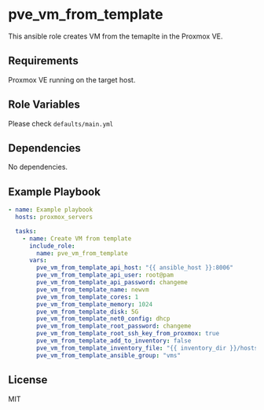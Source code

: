 pve_vm_from_template
=========

This ansible role creates VM from the temaplte in the Proxmox VE.


Requirements
------------

Proxmox VE running on the target host.

Role Variables
--------------

Please check `defaults/main.yml`

Dependencies
------------

No dependencies.

Example Playbook
----------------

```yaml
- name: Example playbook
  hosts: proxmox_servers

  tasks:
    - name: Create VM from template
      include_role: 
        name: pve_vm_from_template
      vars:
        pve_vm_from_template_api_host: "{{ ansible_host }}:8006"
        pve_vm_from_template_api_user: root@pam
        pve_vm_from_template_api_password: changeme
        pve_vm_from_template_name: newvm
        pve_vm_from_template_cores: 1
        pve_vm_from_template_memory: 1024
        pve_vm_from_template_disk: 5G
        pve_vm_from_template_net0_config: dhcp
        pve_vm_from_template_root_password: changeme
        pve_vm_from_template_root_ssh_key_from_proxmox: true
        pve_vm_from_template_add_to_inventory: false
        pve_vm_from_template_inventory_file: "{{ inventory_dir }}/hosts"
        pve_vm_from_template_ansible_group: "vms"
```

License
-------

MIT

